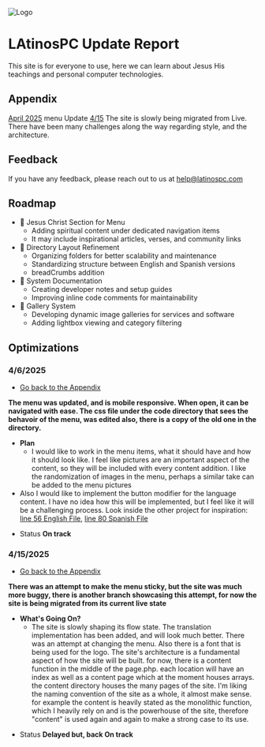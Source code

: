 
![Logo](https://latinospc.com/images/latinospc.png)

# LAtinosPC Update Report
This site is for everyone to use, here we can learn about Jesus His teachings and personal computer technologies.

## Appendix
[April 2025](#4/6/2025)<a id="appendix"></a>
menu Update
[4/15](#4/15/2025)
The site is slowly being migrated from Live.
There have been many challenges along the way regarding style, and the architecture.

## Feedback

If you have any feedback, please reach out to us at help@latinospc.com


## Roadmap

- 🚧 Jesus Christ Section for Menu
  - Adding spiritual content under dedicated navigation items
  - It may include inspirational articles, verses, and community links
- 🚧 Directory Layout Refinement
  - Organizing folders for better scalability and maintenance
  - Standardizing structure between English and Spanish versions
  - breadCrumbs addition
- 🚧 System Documentation
  - Creating developer notes and setup guides
  - Improving inline code comments for maintainability
- 🚧 Gallery System
  - Developing dynamic image galleries for services and software
  - Adding lightbox viewing and category filtering


## Optimizations
### <a id="4/6/2025">4/6/2025</a>
- [Go back to the Appendix](#appendix)

**The menu was updated, and is mobile responsive. When open, it can be navigated with ease. The css file under the code directory that sees the behavoir of the menu, was edited also, there is a copy of the old one in the directory.**
- **Plan**
    - I would like to work in the menu items, what it should have and how it should look like. I feel like pictures are an important aspect of the content, so they will be included with every content addition. I like the randomization of images in the menu, perhaps a similar take can be added to the menu pictures
- Also I would like to implement the button modifier for the language content. I have no idea how this will be implemented, but I feel like it will be a challenging process. Look inside the other project for inspiration: [line 56 English File](https://github.com/Omar27522/Work-on-This-as-a-template-for-the-new-site/blob/main/include/_code/page.php#L56), [line 80 Spanish File](https://github.com/Omar27522/Work-on-This-as-a-template-for-the-new-site/blob/main/include/_code/pagina.php#L80)

+ Status <b>On track</b>

### <a id="4/15/2025">4/15/2025</a>
- [Go back to the Appendix](#appendix)

**There was an attempt to make the menu sticky, but the site was much more buggy, there is another branch showcasing this attempt, for now the site is being migrated from its current live state**
- **What's Going On?**
    - The site is slowly shaping its flow state. The translation implementation has been added, and will look much better. There was an attempt at changing the menu. Also there is a font that is being used for the logo. The site's architecture is a fundamental aspect of how the site will be built. for now, there is a content function in the middle of the page.php. each location will have an index as well as a content page which at the moment houses arrays. the content directory houses the many pages of the site. I'm liking the naming convention of the site as a whole, it almost make sense. for example the content is heavily stated as the monolithic function, which I heavily rely on and is the powerhouse of the site, therefore "content" is used again and again to make a strong case to its use.

+ Status <b>Delayed but, back On track</b>

